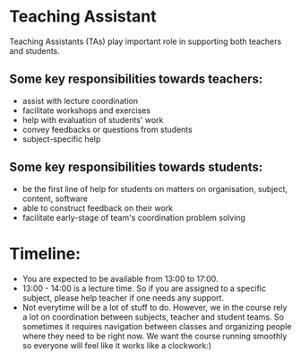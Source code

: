 # Teaching Assistant

Teaching Assistants (TAs) play important role in supporting both teachers and students.

## Some key responsibilities towards teachers:
* assist with lecture coordination
* facilitate workshops and exercises
* help with evaluation of students' work
* convey feedbacks or questions from students
* subject-specific help

## Some key responsibilities towards students:
* be the first line of help for students on matters on organisation, subject, content, software
* able to construct feedback on their work
* facilitate early-stage of team's coordination problem solving

# Timeline:
* You are expected to be available from 13:00 to 17:00.
* 13:00 - 14:00 is a lecture time. So if you are assigned to a specific subject, please help teacher if one needs any support.
* Not everytime will be a lot of stuff to do. However, we in the course rely a lot on coordination between subjects, teacher and student teams. So sometimes it requires navigation between classes and organizing people where they need to be right now. We want the course running smoothly so everyone will feel like it works like a clockwork:)
